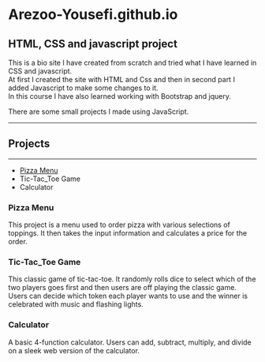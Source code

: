 # Arezoo-Yousefi.github.io
<h2>HTML, CSS and javascript project</h2>

<p>This is a bio site I have created from scratch and tried what I have learned in CSS and javascript.<br>
At first I created the site with HTML and Css and then in second part I added Javascript to make some changes to it.</br>
In this course I have also learned working with Bootstrap and jquery.</p>

<p>There are some small projects I made using JavaScript.</p>
<hr>
<h2>Projects</h2><hr>
<ul>
  <li><a href= "https://github.com/Arezoo-Yousefi/JavaScript-Projects/tree/main/Pizza_Project" _blank>Pizza Menu</a></li>
  <li>Tic-Tac_Toe Game</li>
  <li>Calculator</li>
 </ul>
  


<h3>Pizza Menu</h3>
<p>This project is a menu used to order pizza with various selections of toppings. It then takes the input information and calculates a price for the order.</p>

<h3>Tic-Tac_Toe Game</h3>
<p>This classic game of tic-tac-toe. It randomly rolls dice to select which of the two players goes first and then users are off playing the classic game. Users can decide which token each player wants to use and the winner is celebrated with music and flashing lights.<p> 

<h3>Calculator</h3>
<p>A basic 4-function calculator. Users can add, subtract, multiply, and divide on a sleek web version of the calculator.<p>

